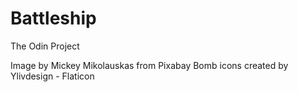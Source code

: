# Battleship
The Odin Project

Image by Mickey Mikolauskas from Pixabay
Bomb icons created by Ylivdesign - Flaticon
